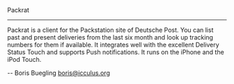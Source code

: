 Packrat
*******

Packrat is a client for the Packstation site of Deutsche Post. You can list
past and present deliveries from the last six month and look up tracking 
numbers for them if available. It integrates well with the excellent Delivery
Status Touch and supports Push notifications. It runs on the iPhone and the
iPod Touch.

--
Boris Buegling <boris@icculus.org>
